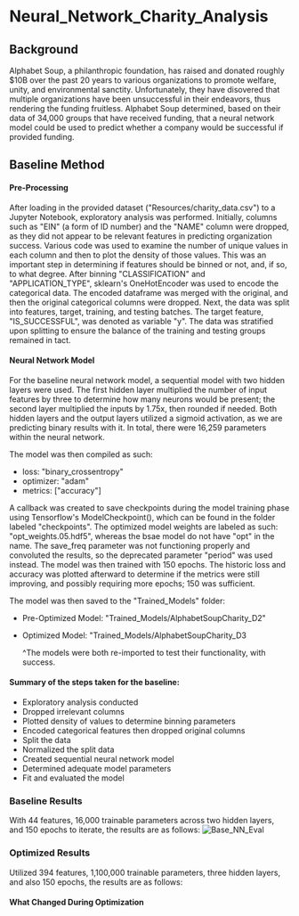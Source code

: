 # Neural_Network_Charity_Analysis

## Background
Alphabet Soup, a philanthropic foundation, has raised and donated roughly $10B over the past 20 years to various organizations to promote welfare, unity, and environmental sanctity. Unfortunately, they have disovered that multiple organizations have been unsuccessful in their endeavors, thus rendering the funding fruitless. Alphabet Soup determined, based on their data of 34,000 groups that have received funding, that a neural network model could be used to predict whether a company would be successful if provided funding.

## Baseline Method
#### Pre-Processing
After loading in the provided dataset ("Resources/charity_data.csv") to a Jupyter Notebook, exploratory analysis was performed. Initially, columns such as "EIN" (a form of ID number) and the "NAME" column were dropped, as they did not appear to be relevant features in predicting organization success. Various code was used to examine the number of unique values in each column and then to plot the density of those values. This was an important step in determining if features should be binned or not, and, if so, to what degree. After binning "CLASSIFICATION" and "APPLICATION_TYPE", sklearn's OneHotEncoder was used to encode the categorical data. The encoded dataframe was merged with the original, and then the original categorical columns were dropped. Next, the data was split into features, target, training, and testing batches. The target feature, "IS_SUCCESSFUL", was denoted as variable "y". The data was stratified upon splitting to ensure the balance of the training and testing groups remained in tact.

#### Neural Network Model
For the baseline neural network model, a sequential model with two hidden layers were used. The first hidden layer multiplied the number of input features by three to determine how many neurons would be present; the second layer multiplied the inputs by 1.75x, then rounded if needed. Both hidden layers and the output layers utilized a sigmoid activation, as we are predicting binary results with it. In total, there were 16,259 parameters within the neural network.

The model was then compiled as such:
  - loss: "binary_crossentropy"
  - optimizer: "adam"
  - metrics: ["accuracy"]
 
 A callback was created to save checkpoints during the model training phase using Tensorflow's ModelCheckpoint(), which can be found in the folder labeled "checkpoints". The optimized model weights are labeled as such: "opt_weights.05.hdf5", whereas the bsae model do not have "opt" in the name. The save_freq parameter was not functioning properly and convoluted the results, so the deprecated parameter "period" was used instead. The model was then trained with 150 epochs. The historic loss and accuracy was plotted afterward to determine if the metrics were still improving, and possibly requiring more epochs; 150 was sufficient.
 
 The model was then saved to the "Trained_Models" folder:
  - Pre-Optimized Model: "Trained_Models/AlphabetSoupCharity_D2"
  - Optimized Model: "Trained_Models/AlphabetSoupCharity_D3
 
      ^The models were both re-imported to test their functionality, with success.

#### Summary of the steps taken for the baseline:
 - Exploratory analysis conducted
 - Dropped irrelevant columns
 - Plotted density of values to determine binning parameters
 - Encoded categorical features then dropped original columns
 - Split the data
 - Normalized the split data
 - Created sequential neural network model
 - Determined adequate model parameters
 - Fit and evaluated the model
 
### Baseline Results
With 44 features, 16,000 trainable parameters across two hidden layers, and 150 epochs to iterate, the results are as follows:
![Base_NN_Eval](https://user-images.githubusercontent.com/92493572/158045738-1c3fb070-6910-4928-8ef9-810089485bda.PNG)

### Optimized Results
Utilized 394 features, 1,100,000 trainable parameters, three hidden layers, and also 150 epochs, the results are as follows:




#### What Changed During Optimization


